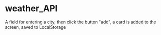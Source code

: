 # weather_API
A field for entering a city, then click the button "add", a card is added to the screen, saved to LocalStorage
